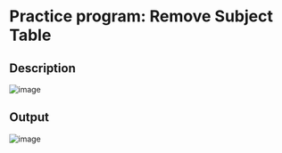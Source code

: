 # Practice program: Remove Subject Table

## Description

![image](https://github.com/Tan12d/PWC_RDBMS_using_Oracle/assets/100254217/fad208cf-e620-4fab-b847-d60db1562071)

## Output

![image](https://github.com/Tan12d/PWC_RDBMS_using_Oracle/assets/100254217/991a9d70-ba2e-49a0-8954-bbfc3b2629a6)
